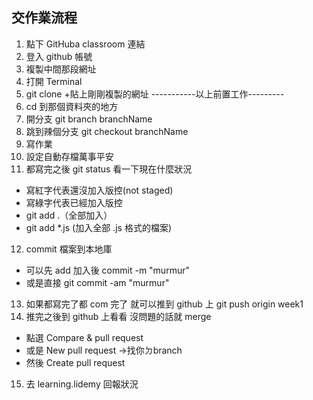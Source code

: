 ## 交作業流程
1. 點下 GitHuba classroom 連結
2. 登入 github 帳號
3. 複製中間那段網址
4. 打開 Terminal
5. git clone +貼上剛剛複製的網址
-----------以上前置工作---------
6. cd 到那個資料夾的地方
7. 開分支 git branch branchName
8. 跳到辣個分支 git checkout branchName
9. 寫作業
10. 設定自動存檔萬事平安
11. 都寫完之後 git status 看一下現在什麼狀況
- 寫紅字代表還沒加入版控(not staged)
- 寫綠字代表已經加入版控
- git add .（全部加入）
- git add *.js (加入全部 .js 格式的檔案)
12. commit 檔案到本地庫
- 可以先 add 加入後 commit -m "murmur"
- 或是直接 git commit -am "murmur"
13. 如果都寫完了都 com 完了 就可以推到 github 上 git push origin week1
14. 推完之後到 github 上看看 沒問題的話就 merge
- 點選 Compare & pull request
- 或是 New pull request ->找你ㄉbranch
- 然後 Create pull request
15. 去 learning.lidemy 回報狀況